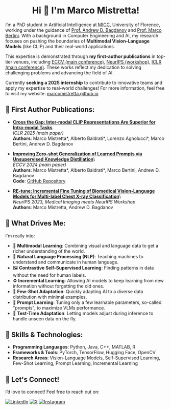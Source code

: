 <!--
<p align="center">
  <img src="gif.webp" alt="Banner" width="1024"/>
</p>
-->

<h1 align="center">Hi 👋 I'm Marco Mistretta!</h1>

I’m a PhD student in Artificial Intelligence at [MICC](https://www.micc.unifi.it/), University of Florence, working under the guidance of [Prof. Andrew D. Bagdanov](https://scholar.google.com/citations?hl=en&user=_Fk4YUcAAAAJ) and [Prof. Marco Bertini](https://scholar.google.it/citations?user=SBm9ZpYAAAAJ&hl=en).
With a background in Computer Engineering and AI, my research focuses on pushing the boundaries of **Multimodal Vision-Language Models** (like CLIP) and their real-world applications.

This expertise is demonstrated through **my first-author publications** in top-tier venues, including [ECCV (main conference)](https://arxiv.org/abs/2407.03056), [NeurIPS (workshop)](https://arxiv.org/abs/2410.17827), [ICLR (main conference)](https://openreview.net/forum?id=VVVfuIcmKR).
These works reflect my dedication to solving challenging problems and advancing the field of AI.

Currently **seeking a 2025 internship** to contribute to innovative teams and apply my expertise to real-world challenges!
For more information, feel free to visit my website: [marcomistretta.github.io](https://marcomistretta.github.io)

## 🥇 First Author Publications:

- [**Cross the Gap: Inter-modal CLIP Representations Are Superior for Intra-modal Tasks**](https://openreview.net/forum?id=VVVfuIcmKR)\
  *ICLR 2025 (main paper)*  
  **Authors**: Marco Mistretta*, Alberto Baldrati*, Lorenzo Agnolucci*, Marco Bertini, Andrew D. Bagdanov
  
- [**Improving Zero-shot Generalization of Learned Prompts via Unsupervised Knowledge Distillation**](https://arxiv.org/abs/2407.03056)\  
  *ECCV 2024 (main paper)*  
  **Authors**: Marco Mistretta*, Alberto Baldrati*, Marco Bertini, Andrew D. Bagdanov  
  **Code**: [GitHub Repository](https://github.com/miccunifi/KDPL)

- [**RE-tune: Incremental Fine Tuning of Biomedical Vision-Language Models for Multi-label Chest X-ray Classification**](https://arxiv.org/abs/2410.17827)\  
  *NeurIPS 2023, Medical Imaging meets NeurIPS Workshop*  
  **Authors**: Marco Mistretta, Andrew D. Bagdanov

## 🌟 What Drives Me:
I'm really into:
- 🧠 **Multimodal Learning**: Combining visual and language data to get a richer understanding of the world.
- 💬 **Natural Language Processing (NLP)**: Teaching machines to understand and communicate in human language.
- 🖼️ **Contrastive Self-Supervised Learning**: Finding patterns in data without the need for human labels.
- ♻️ **Incremental Learning**: Allowing AI models to keep learning from new information without forgetting the old ones.
- 🎯 **Few-Shot Adaptation**: Quickly adapting AI to a diverse data distribution with minimal examples.
- 📝 **Prompt Learning**: Tuning only a few learnable parameters, so-called "prompts", to maximize VLMs performance.
- 🚀 **Test-Time Adaptation**: Letting models adjust during inference to handle unseen data on the fly.

## 🚀 Skills & Technologies:
- **Programming Languages**: Python, Java, C++, MATLAB, R
- **Frameworks & Tools**: PyTorch, TensorFlow, Hugging Face, OpenCV
- **Research Areas**: Vision-Language Models, Self-Supervised Learning, Few-Shot Learning, Prompt Learning, Incremental Learning

## 🔗 Let's Connect!
I’d love to connect! Feel free to reach out on:

<a href="https://www.linkedin.com/in/marco-mistretta-0b02a021a" target="_blank"><img alt="LinkedIn" src="https://img.shields.io/badge/linkedin-%230A66C2.svg?&style=for-the-badge&logo=linkedin&logoColor=white" /></a>
<a href="https://twitter.com/mistretta_marco" target="_blank"><img alt="X" src="https://img.shields.io/badge/X-%23000000.svg?&style=for-the-badge&logo=x&logoColor=white" /></a>
<a href="https://instagram.com/marcomistre99" target="_blank"><img alt="Instagram" src="https://img.shields.io/badge/instagram-%235E30BF.svg?&style=for-the-badge&logo=instagram&logoColor=white" /></a>

